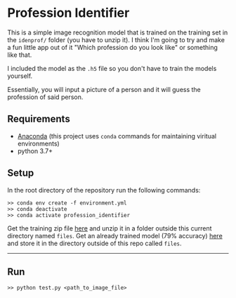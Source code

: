 # Profession Identifier 

This is a simple image recognition model that is trained on the training set in the `idenprof/` folder (you have to unzip it).
I think I'm going to try and make a fun little app out of it "Which profession do you look like" or something like that.

I included the model as the `.h5` file so you don't have to train the models yourself.

Essentially, you will input a picture of a person and it will guess the profession of said person.

## Requirements
- [Anaconda](https://docs.anaconda.com/anaconda/install/) (this project uses `conda` commands for maintaining viritual environments)
- python 3.7+

## Setup
In the root directory of the repository run the following commands:

```Shell
>> conda env create -f environment.yml  
>> conda deactivate
>> conda activate profession_identifier 
```

Get the training zip file [here](https://github.com/OlafenwaMoses/IdenProf/releases/download/v1.0/idenprof-jpg.zip) and unzip it in a folder outside this current directory named `files`.
Get an already trained model (79% accuracy) [here](https://github.com/OlafenwaMoses/IdenProf/releases/download/v1.0/idenprof_061-0.7933.h5) and store it in the directory outside of this repo called `files`.

---

## Run 

```Shell
>> python test.py <path_to_image_file>
```
